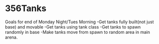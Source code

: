 # 356Tanks


Goals for end of Monday Night/Tues Morning
-Get tanks fully built(not just base) and movable 
-Get tanks using tank class
-Get tanks to spawn randomly in base
-Make tanks move from spawn to random area in main arena.
